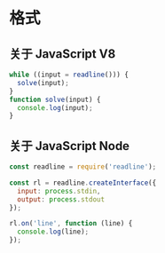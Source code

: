 # 格式

## 关于 JavaScript V8

```javascript
while ((input = readline())) {
  solve(input);
}
function solve(input) {
  console.log(input);
}
```

## 关于 JavaScript Node

```javascript
const readline = require('readline');

const rl = readline.createInterface({
  input: process.stdin,
  output: process.stdout
});

rl.on('line', function (line) {
  console.log(line);
});
```

